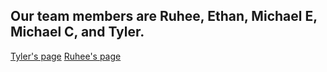 ## Our team members are Ruhee, Ethan, Michael E, Michael C, and Tyler.


[Tyler's page](tyler.md)
[Ruhee's page](ruheeC.md)
